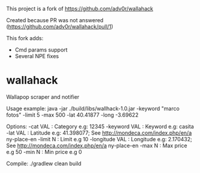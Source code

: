This project is a fork of https://github.com/adv0r/wallahack

Created because PR was not answered (https://github.com/adv0r/wallahack/pull/1)

This fork adds:
* Cmd params support
* Several NPE fixes

# wallahack
Wallapop scraper and notifier

Usage example:
java -jar ./build/libs/wallhack-1.0.jar -keyword "marco fotos" -limit 5 -max 500 -lat 40.41877 -long -3.69622

Options:
 -cat VAL       : Category e.g: 12345
 -keyword VAL   : Keyword e.g: casita
 -lat VAL       : Latitude e.g: 41.398077; See http://mondeca.com/index.php/en/a
                  ny-place-en
 -limit N       : Limit e.g 10
 -longitude VAL : Longitude e.g: 2.170432; See http://mondeca.com/index.php/en/a
                  ny-place-en
 -max N         : Max price e.g 50
 -min N         : Min price e.g 0

Compile:
./gradlew clean build
